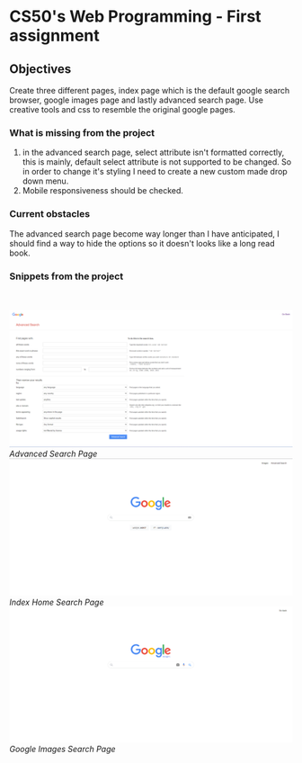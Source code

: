 # CS50's Web Programming - First assignment

## Objectives

Create three different pages, index page which is the default google search browser, google images page and lastly advanced search page. Use creative tools and css to
resemble the original google pages. 

### What is missing from the project

1. in the advanced search page, select attribute isn't formatted correctly, this is mainly, default select attribute is not supported to be changed. So in order to change it's styling I need to create a new custom made drop down menu.
2. Mobile responsiveness should be checked.



### Current obstacles

The advanced search page become way longer than I have anticipated, I should find a way to hide the options so it doesn't looks like a long read book. 

### Snippets from the project
<br><br>
![alt text](/snippets/Screenshot%20(10).png)
*Advanced Search Page*
![alt text](/snippets/Screenshot%20(11).png)
*Index Home Search Page*
![alt text](/snippets/Screenshot%20(12).png)
*Google Images Search Page*
